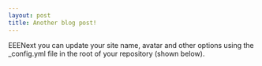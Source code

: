 ```yaml
---
layout: post
title: Another blog post!
---
```


EEENext you can update your site name, avatar and other options using the _config.yml file in the root of your repository (shown below).


